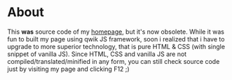 # About

This **was** source code of my [homepage](https://bluepitaya.xyz), but it's now obsolete. While it was fun to built my page using qwik JS framework, soon i realized that i have to upgrade to more superior technology, that is pure HTML & CSS (with single snippet of vanilla JS). Since HTML, CSS and vanilla JS are not compiled/translated/minified in any form, you can still check source code just by visiting my page and clicking F12 ;)
